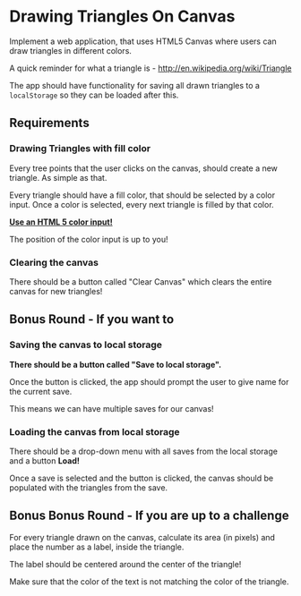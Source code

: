 # Drawing Triangles On Canvas

Implement a web application, that uses HTML5 Canvas where users can draw triangles in different colors.

A quick reminder for what a triangle is - http://en.wikipedia.org/wiki/Triangle

The app should have functionality for saving all drawn triangles to a `localStorage` so they can be loaded after this.

## Requirements

### Drawing Triangles with fill color

Every tree points that the user clicks on the canvas, should create a new triangle. As simple as that.

Every triangle should have a fill color, that should be selected by a color input. Once a color is selected, every next triangle is filled by that color.

[__Use an HTML 5 color input!__](http://www.w3schools.com/html/tryit.asp?filename=tryhtml5_input_type_color)

The position of the color input is up to you!

### Clearing the canvas

There should be a button called "Clear Canvas" which clears the entire canvas for new triangles!

## Bonus Round - If you want to

### Saving the canvas to local storage

__There should be a button called "Save to local storage".__

Once the button is clicked, the app should prompt the user to give name for the current save.

This means we can have multiple saves for our canvas!

### Loading the canvas from local storage

There should be a drop-down menu with all saves from the local storage and a button __Load!__

Once a save is selected and the button is clicked, the canvas should be populated with the triangles from the save.

## Bonus Bonus Round - If you are up to a challenge

For every triangle drawn on the canvas, calculate its area (in pixels) and place the number as a label, inside the triangle.

The label should be centered around the center of the triangle!

Make sure that the color of the text is not matching the color of the triangle.